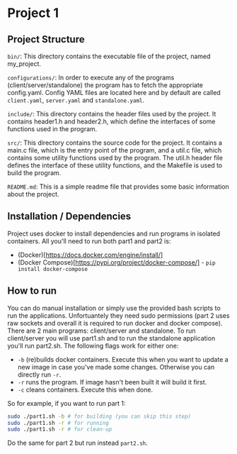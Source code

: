 # Project 1 

## Project Structure 
`bin/`: This directory contains the executable file of the project, named my_project.

`configurations/`: In order to execute any of the programs (client/server/standalone) the program has to fetch the appropriate config.yaml. Config YAML files are located here and by default are called `client.yaml`, `server.yaml` and `standalone.yaml`.

`include/`: This directory contains the header files used by the project. It contains header1.h and header2.h, which define the interfaces of some functions used in the program.

`src/`: This directory contains the source code for the project. It contains a main.c file, which is the entry point of the program, and a util.c file, which contains some utility functions used by the program. The util.h header file defines the interface of these utility functions, and the Makefile is used to build the program.

`README.md`: This is a simple readme file that provides some basic information about the project.

## Installation / Dependencies
Project uses docker to install dependencies and run programs in isolated containers. All you'll need to run both part1 and part2 is:
- (Docker)[https://docs.docker.com/engine/install/]
- (Docker Compose)[https://pypi.org/project/docker-compose/] - `pip install docker-compose`


## How to run 
You can do manual installation or simply use the provided bash scripts to run the applications. Unfortuantely they need sudo permissions (part 2 uses raw sockets and overall it is required to run docker and docker compose). There are 2 main programs: client/server and standalone. To run client/server you will use part1.sh and to run the standalone application you'll run part2.sh. The following flags work for either one:
- `-b` (re)builds docker containers. Execute this when you want to update a new image in case you've made some changes. Otherwise you can directly run `-r`.
- `-r` runs the program. If image hasn't been built it will build it first.
- `-c` cleans containers. Execute this when done.

So for example, if you want to run part 1:
```bash
sudo ./part1.sh -b # for building (you can skip this step)
sudo ./part1.sh -r # for running
sudo ./part1.sh -r # for clean-up
```

Do the same for part 2 but run instead `part2.sh`.
